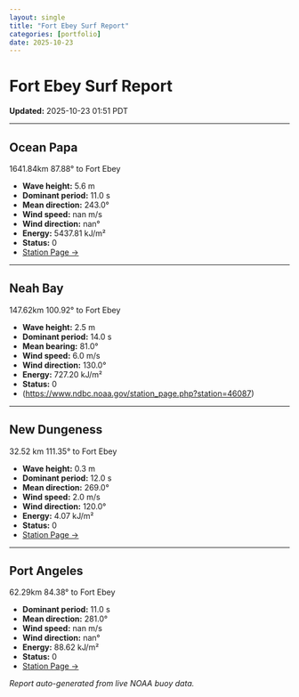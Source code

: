 ```yaml
---
layout: single
title: "Fort Ebey Surf Report"
categories: [portfolio]
date: 2025-10-23
---
```


# Fort Ebey Surf Report
**Updated:** 2025-10-23 01:51 PDT

---

## Ocean Papa 
1641.84km 87.88° to Fort Ebey
- **Wave height:** 5.6 m  
- **Dominant period:** 11.0 s  
- **Mean direction:** 243.0°  
- **Wind speed:** nan m/s  
- **Wind direction:** nan°  
- **Energy:** 5437.81 kJ/m²  
- **Status:** 0  
- [Station Page →](https://www.ndbc.noaa.gov/station_page.php?station=46246)

---

## Neah Bay 
147.62km 100.92° to Fort Ebey

- **Wave height:** 2.5 m  
- **Dominant period:** 14.0 s  
- **Mean bearing:** 81.0°  
- **Wind speed:** 6.0 m/s  
- **Wind direction:** 130.0°  
- **Energy:** 727.20 kJ/m²  
- **Status:** 0  
- (https://www.ndbc.noaa.gov/station_page.php?station=46087)

---

## New Dungeness 
32.52 km 111.35° to Fort Ebey 

- **Wave height:** 0.3 m  
- **Dominant period:** 12.0 s  
- **Mean direction:** 269.0°  
- **Wind speed:** 2.0 m/s  
- **Wind direction:** 120.0°  
- **Energy:** 4.07 kJ/m²  
- **Status:** 0  
- [Station Page →](https://www.ndbc.noaa.gov/station_page.php?station=46088)

---

## Port Angeles 
62.29km 84.38° to Fort Ebey 
- **Dominant period:** 11.0 s  
- **Mean direction:** 281.0°  
- **Wind speed:** nan m/s  
- **Wind direction:** nan°  
- **Energy:** 88.62 kJ/m²  
- **Status:** 0  
- [Station Page →](https://www.ndbc.noaa.gov/station_page.php?station=46267)

*Report auto-generated from live NOAA buoy data.*
